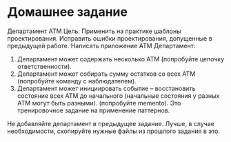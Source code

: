 # Домашнее задание
Департамент ATM
Цель: Применить на практике шаблоны проектирования. Исправить ошибки проектирования, допущенные в предыдущей работе.
Написать приложение ATM Департамент:
1) Департамент может содержать несколько ATM (попробуйте цепочку ответственности).
2) Департамент может собирать сумму остатков со всех ATM (попробуйте команду с наблюдателем).
3) Департамент может инициировать событие – восстановить состояние всех
ATM до начального (начальные состояния у разных ATM могут быть
разными). (попробуйте memento).
Это тренировочное задание на применение паттернов.

Не добавляйте департамент в предыдущее задание.
Лучше, в случае необходимости, скопируйте нужные файлы из прошлого задания в это. 